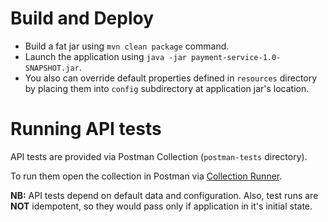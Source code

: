 # Build and Deploy

* Build a fat jar using `mvn clean package` command.
* Launch the application using `java -jar payment-service-1.0-SNAPSHOT.jar`.
* You also can override default properties defined in `resources` directory by placing them into `config` subdirectory at application jar's  location.

# Running API tests

API tests are provided via Postman Collection (`postman-tests` directory). 

To run them open the collection in Postman via [Collection Runner](https://learning.getpostman.com/docs/postman/collection_runs/starting_a_collection_run/).

**NB:** API tests depend on default data and configuration. Also, test runs are **NOT** idempotent, so they would pass only if application in it's initial state.
 